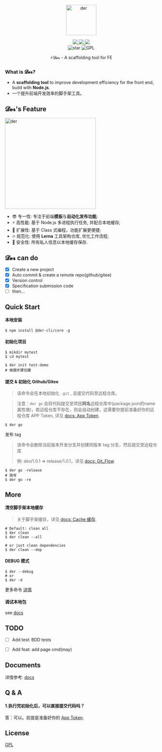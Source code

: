 <p align="center">
	<img width='100px' src='https://cdn.jsdelivr.net/gh/yesmore/img/img/logo-der.png' alt='der'/>
</p>
<p align="center">
    <a href="https://www.npmjs.org/package/@der-cli/core" target='_blank'>
    	<img src="https://img.shields.io/npm/v/@der-cli/core?logo=npm">
    </a>
    <a href="https://npmcharts.com/compare/@der-cli/core?minimal=true" target='_blank'>
    	<img src="https://img.shields.io/npm/dt/@der-cli/core?logo=npm">
    </a>
    <a href="https://www.lernajs.cn/" target='_blank'>
    	<img src="https://img.shields.io/badge/maintained%20with-lerna-cc00ff.svg?logo=lerna">
    </a>
    <br>
    <img src="https://img.shields.io/github/stars/der-cli/der-cli.svg?logo=github" alt="star"/>
	<img src="https://img.shields.io/github/license/der-cli/der-cli?logo=GNU" alt="GPL"/>
</p>
<p align="center">⚡𝓓𝓮𝓻 - A scaffolding tool for FE</p>

### What is 𝓓𝓮𝓻?

- A **scaffolding tool** to improve development efficiency for the front end, build with **Node.js**.
- 一个提升前端开发效率的脚手架工具。

## 𝓓𝓮𝓻's Feature

<img width='300px' src='https://cdn.jsdelivr.net/gh/yesmore/img/img/der.png' alt='der'/>

- 😎 专一性: 专注于前端**模板**与**自动化发布功能**;
- ⚡ 高性能: 基于 Node.js 多进程执行任务, 并配合本地缓存;
- 🔨 扩展性: 基于 Class 式编程，功能扩展更便捷;
- 🔥 规范化: 使用 **Lerna** 工具架构仓库, 优化工作流程;
- 🔰 安全性: 所有私人信息以本地缓存保存.

## 𝓓𝓮𝓻 can do

- [x] Create a new project
- [x] Auto commit & create a remote repo(github/gitee)
- [x] Version control
- [x] Specification submission code
- [ ] then...

## Quick Start

#### 本地安装

```shell
$ npm install @der-cli/core -g
```

#### 初始化项目

```shell
$ mikdir mytest
$ cd mytest

$ der init test-demo
# 根据步骤创建
```

#### 提交 & 初始化 Github/Gitee

> 该命令会在本地初始化 `.git` , 且提交代码至远程仓库。

> 注意：`der go` 会将代码提交至项目**同名**远程仓库中(package.json的name属性值)，若远程仓库不存在，则会自动创建，这需要你提前准备好你的远程仓库 APP Token, 详见  [docs: App Token](https://github.com/der-cli/der-cli/blob/master/Documents.md#App-Token).

```shell
$ der go
```

发布 tag

> 该命令会删除当前版本开发分支并创建同版本 tag 分支，然后提交至远程仓库
>
> 例: dev/1.0.1 => release/1.0.1，详见 [docs: Git_Flow](https://github.com/der-cli/der-cli/blob/master/Documents.md#Git-Flow-自动化).

```shell
$ der go -release
# 简写
$ der go -re
```

## More

#### 清空脚手架本地缓存

> 关于脚手架缓存，详见 [docs: Cache 缓存](https://github.com/der-cli/der-cli/blob/master/Documents.md#Cache-缓存).

```shell
# Default: clean all
$ der clean
$ der clean --all

# or just clean dependencies
$ der clean --dep
```

#### DEBUG 模式

```shell
$ der --debug
# or
$ der -d
```

更多命令 [详情](https://github.com/der-cli/der-cli/blob/master/Documents.md)

#### 调试本地包

see [docs](./Documents.md)



## TODO

- [ ] Add test: BDD tests
- [ ] Add feat: add page cmd(may)



## Documents

详情参考: [docs](https://github.com/der-cli/der-cli/blob/master/Documents.md)



## Q & A

#### 1.执行完初始化后，可以直接提交代码吗？

答：可以。前提是准备好你的 [App Token](https://github.com/der-cli/der-cli/blob/master/Documents.md#App-Token).



## License

[GPL](LICENSE)
